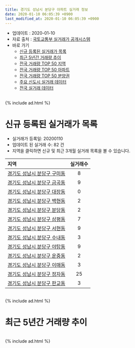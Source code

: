 ```yaml
---
title: 경기도 성남시 분당구 아파트 실거래 정보
date: 2020-01-10 06:05:39 +0900
last_modified_at: 2020-01-10 06:05:39 +0900
---
```


* 업데이트 : 2020-01-10
* 자료 출처 : [국토교통부 실거래가 공개시스템](http://rt.molit.go.kr)
* 바로 가기
    * [신규 등록된 실거래가 목록](#신규-등록된-실거래가-목록)
    * [최근 5년간 거래량 추이](#최근-5년간-거래량-추이)
    * [전국 거래량 TOP 50 지역](https://inasie.github.io/apt-trade-info/최근-3개월-전국에서-가장-거래가-많이-발생한-지역)
    * [전국 거래량 TOP 50 아파트](https://inasie.github.io/apt-trade-info/최근-3개월-전국에서-가장-거래가-많이-발생한-아파트)
    * [전국 거래량 TOP 50 분양권](https://inasie.github.io/apt-trade-info/최근-3개월-전국에서-가장-거래가-많이-발생한-분양권)
    * [주요 신도시 실거래 데이터](https://inasie.github.io/apt-trade-info/주요-신도시)
    * [전국 실거래 데이터](https://inasie.github.io/apt-trade-info/전국)

<br>
{% include ad.html %}
<br>

# 신규 등록된 실거래가 목록
* 실거래가 등록일: 20200110
* 업데이트 된 실거래 수: 82 건
* 지역을 클릭하면 신규 및 최근 3개월 실거래 목록을 볼 수 있습니다.


|지역|실거래수|
|:---|:---:|
|[경기도 성남시 분당구 구미동](https://inasie.github.io/apt-trade-info/경기도-성남시-분당구-구미동)|8|
|[경기도 성남시 분당구 금곡동](https://inasie.github.io/apt-trade-info/경기도-성남시-분당구-금곡동)|9|
|[경기도 성남시 분당구 대장동](https://inasie.github.io/apt-trade-info/경기도-성남시-분당구-대장동)|0|
|[경기도 성남시 분당구 백현동](https://inasie.github.io/apt-trade-info/경기도-성남시-분당구-백현동)|2|
|[경기도 성남시 분당구 분당동](https://inasie.github.io/apt-trade-info/경기도-성남시-분당구-분당동)|2|
|[경기도 성남시 분당구 삼평동](https://inasie.github.io/apt-trade-info/경기도-성남시-분당구-삼평동)|7|
|[경기도 성남시 분당구 서현동](https://inasie.github.io/apt-trade-info/경기도-성남시-분당구-서현동)|9|
|[경기도 성남시 분당구 수내동](https://inasie.github.io/apt-trade-info/경기도-성남시-분당구-수내동)|3|
|[경기도 성남시 분당구 야탑동](https://inasie.github.io/apt-trade-info/경기도-성남시-분당구-야탑동)|9|
|[경기도 성남시 분당구 운중동](https://inasie.github.io/apt-trade-info/경기도-성남시-분당구-운중동)|2|
|[경기도 성남시 분당구 이매동](https://inasie.github.io/apt-trade-info/경기도-성남시-분당구-이매동)|3|
|[경기도 성남시 분당구 정자동](https://inasie.github.io/apt-trade-info/경기도-성남시-분당구-정자동)|25|
|[경기도 성남시 분당구 판교동](https://inasie.github.io/apt-trade-info/경기도-성남시-분당구-판교동)|3|


<br>
{% include ad.html %}
<br>

# 최근 5년간 거래량 추이


<div style="width:100%;">
    <canvas id="deal_progress" height="200"></canvas>
</div>

<script>
new Chart(document.getElementById("deal_progress"), {
    type: 'line',
    data: {
        labels: ['201501','201502','201503','201504','201505','201506','201507','201508','201509','201510','201511','201512','201601','201602','201603','201604','201605','201606','201607','201608','201609','201610','201611','201612','201701','201702','201703','201704','201705','201706','201707','201708','201709','201710','201711','201712','201801','201802','201803','201804','201805','201806','201807','201808','201809','201810','201811','201812','201901','201902','201903','201904','201905','201906','201907','201908','201909','201910','201911','201912','202001'],
        datasets: [{
            label: '매매',
            pointRadius: 1,
            data: [701, 674, 1009, 730, 629, 613, 661, 524, 701, 840, 535, 321, 372, 310, 477, 608, 706, 1048, 957, 916, 1136, 1211, 490, 317, 279, 420, 586, 712, 1393, 1278, 1453, 570, 542, 458, 645, 1085, 1550, 566, 395, 194, 186, 236, 378, 1529, 427, 144, 70, 76, 99, 103, 119, 180, 329, 577, 820, 491, 562, 1066, 1127, 331, 10],
            borderColor: "rgba(255, 201, 14, 1)",
            backgroundColor: "rgba(255, 201, 14, 0.5)",
            fill: false,
            lineTension: 0
        },{
            label: '전월세',
            pointRadius: 1,
            data: [1362, 1277, 1383, 1167, 1109, 1257, 1227, 1187, 1006, 1287, 1223, 1286, 1358, 1238, 1098, 973, 903, 1065, 1367, 1191, 1054, 1415, 1180, 1382, 1120, 1299, 1143, 1018, 982, 1260, 994, 1245, 1090, 915, 1239, 1340, 1401, 1274, 1267, 866, 912, 952, 1191, 994, 1030, 1058, 1041, 1163, 1156, 848, 907, 636, 842, 1079, 981, 794, 721, 989, 800, 563, 107],
            borderColor: "rgba(0, 141, 185, 1)",
            backgroundColor: "rgba(0, 141, 185, 0.5)",
            fill: false,
            lineTension: 0
        }
        ]
    },
    options: {
        responsive: true,
        title: {
            display: false
        },
        tooltips: {
            mode: 'index',
            intersect: false
        },
        hover: {
            mode: 'nearest',
            intersect: true
        },
        scales: {
            xAxes: [{
                display: true,
                scaleLabel: {
                    display: true,
                    labelString: '년/월'
                }
            }],
            yAxes: [{
                display: true,
                ticks: {
                    suggestedMin: 0,
                },
                scaleLabel: {
                    display: true,
                    labelString: '실거래 수'
                }
            }]
        }
    }
});

</script>


<br>
{% include ad.html %}
<br>

